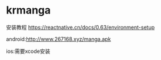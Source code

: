# krmanga

安装教程
https://reactnative.cn/docs/0.63/environment-setup


android:http://www.267168.xyz/manga.apk

ios:需要xcode安装
